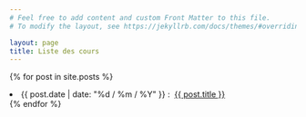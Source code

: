 ```yaml
---
# Feel free to add content and custom Front Matter to this file.
# To modify the layout, see https://jekyllrb.com/docs/themes/#overriding-theme-defaults

layout: page
title: Liste des cours
---
```


{% for post in site.posts %}

<li>
    <span>{{ post.date | date: "%d / %m / %Y" }} :&nbsp;</span>
    <a href="{{ post.url | prepend: site.baseurl }}">{{ post.title }}</a>
</li>
{% endfor %}
